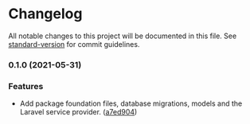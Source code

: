 # Changelog

All notable changes to this project will be documented in this file. See [standard-version](https://github.com/conventional-changelog/standard-version) for commit guidelines.

### 0.1.0 (2021-05-31)

### Features

* Add package foundation files, database migrations, models and the Laravel service provider. ([a7ed904](https://github.com/christian-graf/laravel-user-management/commit/a7ed904e2a537f4321926abc0f7054ef0d14038b))
